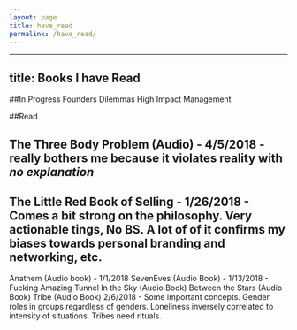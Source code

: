 ```yaml
---
layout: page
title: have_read
permalink: /have_read/
---
```

---
title: Books I have Read
---

##In Progress
Founders Dilemmas 
High Impact Management


##Read

The Three Body Problem (Audio) - 4/5/2018 - really bothers me because it violates reality with *no explanation*
---
The Little Red Book of Selling - 1/26/2018 - Comes a bit strong on the philosophy. Very actionable tings, No BS. A lot of of it confirms my biases towards personal branding and networking, etc.
---
Anathem (Audio book) - 1/1/2018
SevenEves (Audio Book) - 1/13/2018 - Fucking Amazing
Tunnel In the Sky (Audio Book)
Between the Stars (Audio Book)
Tribe (Audio Book) 2/6/2018 - Some important concepts. Gender roles in groups regardless of genders. Loneliness inversely correlated to intensity of situations. Tribes need rituals.

